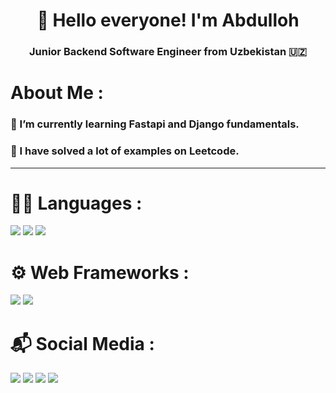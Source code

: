 <h1 align="center">👋 Hello everyone! I'm Abdulloh</h1>
<h3 align="center">Junior Backend Software Engineer from Uzbekistan 🇺🇿</h3>

<h1>About Me :</h1>
<h3>🌱 I’m currently learning Fastapi and Django fundamentals. </h3>
<h3>🌟 I have solved a lot of examples on Leetcode.</h3>

---

<h1> 👨‍💻 Languages :</h1>
<p align="left">
  <img src="https://img.shields.io/badge/C-00599C?style=for-the-badge&logo=c&logoColor=white" />
  <img src="https://img.shields.io/badge/Python-3776AB?style=for-the-badge&logo=python&logoColor=white" />
  <img src="https://img.shields.io/badge/SQL-4479A1?style=for-the-badge&logo=postgresql&logoColor=white" />
</p>

<h1> ⚙️ Web Frameworks :</h1>
<p align="left">
  <img src="https://img.shields.io/badge/Django-092E20?style=for-the-badge&logo=django&logoColor=white" />
  <img src="https://img.shields.io/badge/FastAPI-009688?style=for-the-badge&logo=fastapi&logoColor=white" />
</p>

<h1>📬 Social Media :</h1>
<p align="left">
    <img src="https://img.shields.io/badge/LeetCode-FFA116?style=for-the-badge&logo=leetcode&logoColor=black" />
  </a>
    <img src="https://img.shields.io/badge/Telegram-26A5E4?style=for-the-badge&logo=telegram&logoColor=white" />
  </a>
      <img src="https://img.shields.io/badge/Instagram-E4405F?style=for-the-badge&logo=instagram&logoColor=white" />
  </a>
    <img src="https://img.shields.io/badge/Email-D14836?style=for-the-badge&logo=gmail&logoColor=white" />
  </a>
</p>
